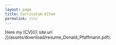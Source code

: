 ```yaml
---
layout: page
title: Curriculum Vitae
permalink: /cv/
---
```


Here my [CV]({{ site.url }}/assets/download/resume_Donald_Pfaffmann.pdf).
